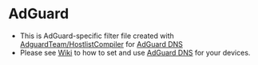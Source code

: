 # AdGuard  
- This is AdGuard-specific filter file created with [AdguardTeam/HostlistCompiler](https://github.com/AdguardTeam/HostlistCompiler) for [AdGuard DNS](https://adguard-dns.io)  
- Please see [Wiki](https://github.com/symbuzzer/Turkish-Ad-Hosts/wiki) to how to set and use [AdGuard DNS](https://adguard-dns.io) for your devices.  

